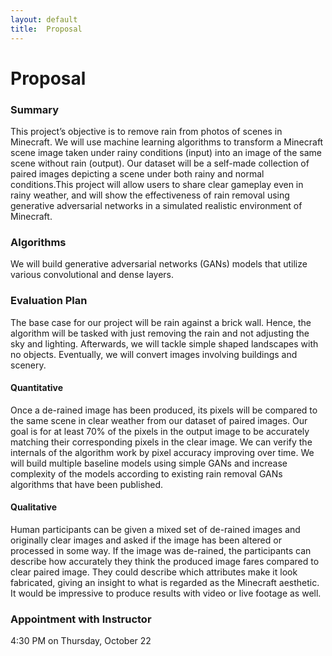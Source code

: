 ```yaml
---
layout: default
title:  Proposal
---
```


# Proposal

### Summary

This project’s objective is to remove rain from photos of scenes in Minecraft. We will use machine learning algorithms to transform a Minecraft scene image taken under rainy conditions (input) into an image of the same scene without rain (output). Our dataset will be a self-made collection of paired images depicting a scene under both rainy and normal conditions.This project will allow users to share clear gameplay even in rainy weather, and will show the effectiveness of rain removal using generative adversarial networks in a simulated realistic environment of Minecraft.

### Algorithms

We will build generative adversarial networks (GANs) models that utilize various convolutional and dense layers.

### Evaluation Plan

The base case for our project will be rain against a brick wall. Hence, the algorithm will be tasked with just removing the rain and not adjusting the sky and lighting. Afterwards, we will tackle simple shaped landscapes with no objects. Eventually, we will convert images involving buildings and scenery. 

#### Quantitative 

Once a de-rained image has been produced, its pixels will be compared to the same scene in clear weather from our dataset of paired images. Our goal is for at least 70% of the pixels in the output image to be accurately matching their corresponding pixels in the clear image. We can verify the internals of the algorithm work by pixel accuracy improving over time. We will build multiple baseline models using simple GANs and increase complexity of the models according to existing rain removal GANs algorithms that have been published.

#### Qualitative 

Human participants can be given a mixed set of de-rained images and originally clear images and asked if the image has been altered or processed in some way. If the image was de-rained, the participants can describe how accurately they think the produced image fares compared to clear paired image. They could describe which attributes make it look fabricated, giving an insight to what is regarded as the Minecraft aesthetic. It would be impressive to produce results with video or live footage as well.

### Appointment with Instructor

4:30 PM on Thursday, October 22
